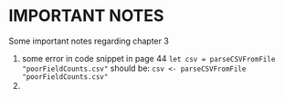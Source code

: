 # IMPORTANT NOTES
Some important notes regarding chapter 3

1. some error in code snippet in page 44
    `let csv = parseCSVFromFile "poorFieldCounts.csv"`
    should be:
    `csv <- parseCSVFromFile "poorFieldCounts.csv"`
2. 
